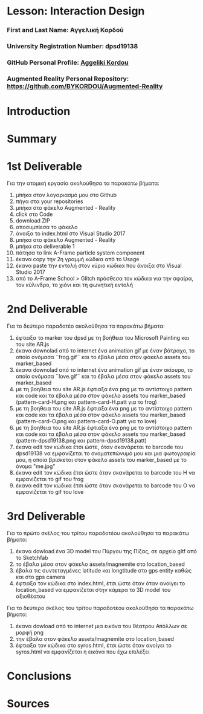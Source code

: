 # Lesson: Interaction Design

### First and Last Name: Αγγελική Κορδού
### University Registration Number: dpsd19138
### GitHub Personal Profile: [Aggeliki Kordou](https://github.com/BYKORDOU)
### Augmented Reality Personal Repository: https://github.com/BYKORDOU/Augmented-Reality

# Introduction

# Summary


# 1st Deliverable

Για την ατομική εργασία ακολούθησα τα παρακάτω βήματα:

1. μπήκα στον λογαριασμό μου στο Github
2. πήγα στα your repositories 
3. μπήκα στο φάκελο Augmented - Reality 
4. click στο Code 
5. download ZIP
6. αποσυμπίεσα το φάκελο
7. άνοιξα το index.html στο Visual Studio 2017
8. μπήκα στο φάκελο Augmented - Reality
9. μπήκα στο deliverable 1
10. πάτησα το link A-Frame particle system component 
11. έκανα copy την 2η γραμμή κώδικα από το Usage 
12. έκανα paste την εντολή στον κύριο κώδικα που άνοιξα στο Visual Studio 2017
13. από το A-Frame School > Glitch πρόσθεσα τον κώδικα για την σφαίρα, τον κύλινδρο, το χιόνι και τη φωνητική εντολή

# 2nd Deliverable

Για το δεύτερο παραδοτέο ακολούθησα τα παρακάτω βήματα:

1. έφτιαξα το marker του dpsd με τη βοήθεια του Microsoft Painting και του site AR.js
2. έκανα downolad από το internet ένα animation gif με έναν βάτραχο, το οποίο ονόμασα ¨frog.gif¨ και το έβαλα μέσα στον φάκελο assets του marker_based
3. έκανα downolad από το internet ένα animation gif με έναν σκίουρο, το οποίο ονόμασα ¨love.gif¨ και το έβαλα μέσα στον φάκελο assets του marker_based
4. με τη βοηθεια του site AR.js έφτιαξα ένα png με το αντίστοιχο pattern και code και τα έβαλα μέσα στον φάκελο assets του marker_based (pattern-card-H.png και pattern-card-H.patt για το frog)
5. με τη βοηθεια του site AR.js έφτιαξα ένα png με το αντίστοιχο pattern και code και τα έβαλα μέσα στον φάκελο assets του marker_based (pattern-card-O.png και pattern-card-O.patt για το love)
6. με τη βοηθεια του site AR.js έφτιαξα ένα png με το αντίστοιχο pattern και code και τα έβαλα μέσα στον φάκελο assets του marker_based (pattern-dpsd19138.png και pattern-dpsd19138.patt)
7. έκανα edit τον κώδικα έτσι ώστε, όταν σκανάρεται το barcode του dpsd19138 να εμφανίζεται το ονοματεπώνυμό μου και μια φωτογραφία μου, η οποία βρίσκεται στον φάκελο assets του marker_based με το όνομα "me.jpg"
8. έκανα edit τον κώδικα έτσι ώστε όταν σκανάρεται το barcode του H να εμφανίζεται το gif του frog
9. έκανα edit τον κώδικα έτσι ώστε όταν σκανάρεται το barcode του O να εμφανίζεται το gif του love











# 3rd Deliverable 

Για το πρώτο σκέλος του τρίτου παραδοτέου ακολούθησα τα παρακάτω βήματα:

1. έκανα dowload ένα 3D model του Πύργου της Πίζας, σε αρχείο gltf από το Sketchfab 
2. το έβαλα μέσα στον φάκελο assets/magnemite στο location_based
3. έβαλα τις συντεταγμένες latitude και longtitude στο gps entity καθώς και στο gps camera
4. έφτιαξα τον κώδικα στο index.html, έτσι ώστε όταν όταν ανοίγει το location_based να εμφανίζεται στην κάμερα το 3D model του αξιοθέατου


Για το δεύτερο σκέλος του τρίτου παραδοτέου ακολούθησα τα παρακάτω βήματα:

1. έκανα dowload από το internet μια εικόνα του θέατρου Απόλλων σε μορφή png
2. την έβαλα στον φάκελο assets/magnemite στο location_based
3. έφτιαξα τον κώδικα στο syros.html, έτσι ώστε όταν ανοίγει το syros.html να εμφανίζεται η εικόνα που έχω επιλέξει



# Conclusions


# Sources
